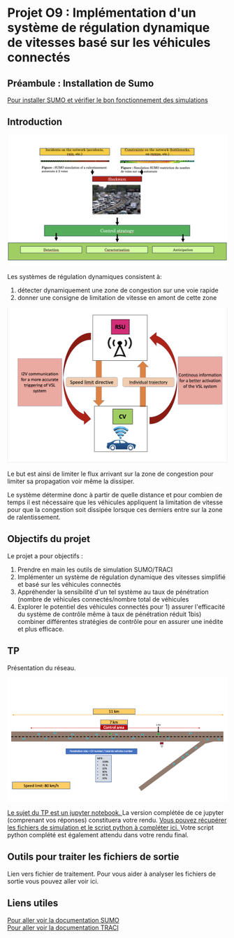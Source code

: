 
# Projet O9 : Implémentation d'un système de régulation dynamique de vitesses basé sur les véhicules connectés
## Préambule : Installation de Sumo
<a href = "https://github.com/licit-lab/ITSProjects/blob/415797d33cd19d347c11a93686661d55a7af4943/Projet09-VSL/SUMO_installation/notice_installation"> Pour installer SUMO et vérifier le bon fonctionnement des simulations <a/>
## Introduction 

<p align="center">
  <img src="https://github.com/licit-lab/ITSProjects/blob/bc9f7715036f5477dbb52d34f2447863a14cb2a6/Projet09-VSL/images/Capture%20d%E2%80%99%C3%A9cran%202021-12-15%20%C3%A0%2013.18.00.png">
</p>


Les systèmes de régulation dynamiques consistent à:
  1) détecter dynamiquement une zone de congestion sur une voie rapide
  2) donner une consigne de limitation de vitesse en amont de cette zone
  
<p align="center">
  <img src="https://github.com/licit-lab/ITSProjects/blob/d1a9542a1551a1d77dae1b51503c3b283d9c1ec0/Projet09-VSL/images/Capture%20d%E2%80%99%C3%A9cran%202021-12-15%20%C3%A0%2013.31.13.png">
</p>

Le but est ainsi de limiter le flux arrivant sur la zone de congestion pour limiter sa propagation voir même la dissiper.

Le système détermine donc à partir de quelle distance et pour combien de temps il est nécessaire que les véhicules appliquent la limitation de vitesse pour que la congestion soit dissipée lorsque ces derniers entre sur la zone de ralentissement.
  
## Objectifs du projet
Le projet a pour objectifs : 
  1) Prendre en main les outils de simulation SUMO/TRACI
  2) Implémenter un système de régulation dynamique des vitesses simplifié et basé sur les véhicules connectés
  3) Appréhender la sensibilité d'un tel système au taux de pénétration (nombre de véhicules connectés/nombre total de véhicules
  4) Explorer le potentiel des véhicules connectés pour 1) assurer l'efficacité du système de contrôle même à taux de pénétration réduit 1bis) combiner différentes stratégies de contrôle pour en assurer une inédite et plus efficace.

## TP 
Présentation du réseau.
<p align="center">
  <img src="https://github.com/licit-lab/ITSProjects/blob/eccc2893c04f549d760106183d820d9bf9614af8/Projet09-VSL/images/scenario.png">
</p>
  
<a href = "https://github.com/licit-lab/ITSProjects/blob/7f741b3e599073e9f100c87ce424868b322bbc0b/Projet09-VSL/Projet09-VSL.ypnb.ipynb"> Le sujet du TP est un jupyter notebook. <a/> La version complétée de ce jupyter (comprenant vos réponses) constituera votre rendu.
<a href = "https://github.com/licit-lab/ITSProjects/blob/84ce81ab236960da50563422684ba01f02a958e1/Projet09-VSL/TP_simulation/run_simulation"> Vous pouvez récupérer les fichiers de simulation et le  script python à compléter ici. <a/> Votre script python complété est également attendu dans votre rendu final.
  
## Outils pour traiter les fichiers de sortie
Lien vers fichier de traitement. Pour vous aider à analyser les fichiers de sortie vous pouvez aller voir ici.
## Liens utiles 
<a href ="https://sumo.dlr.de/docs/"> Pour aller voir la documentation SUMO <a/>  
<a href ="https://sumo.dlr.de/docs/TraCI.html"> Pour aller voir la documentation TRACI <a/>  
